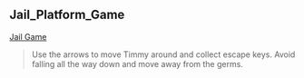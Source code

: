 ## Jail_Platform_Game
[Jail Game](https://girhotraz26.github.io/Jail_Themed_Platform_Game)
> Use the arrows to move Timmy around and collect escape keys. Avoid falling all the way down and move away from the germs.
